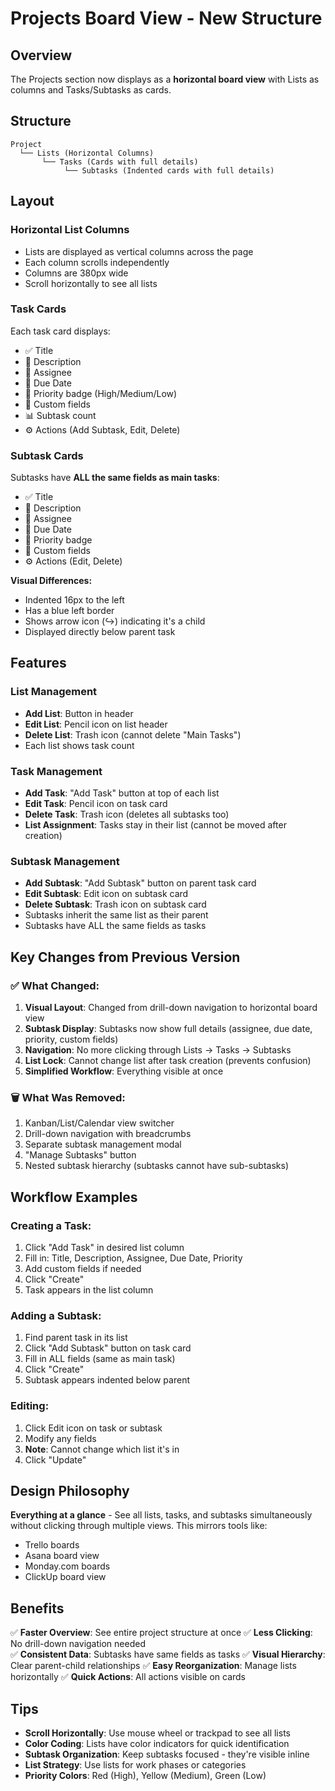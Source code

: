 # Projects Board View - New Structure

## Overview

The Projects section now displays as a **horizontal board view** with Lists as columns and Tasks/Subtasks as cards.

## Structure

```
Project
  └── Lists (Horizontal Columns)
       └── Tasks (Cards with full details)
            └── Subtasks (Indented cards with full details)
```

## Layout

### **Horizontal List Columns**
- Lists are displayed as vertical columns across the page
- Each column scrolls independently
- Columns are 380px wide
- Scroll horizontally to see all lists

### **Task Cards**
Each task card displays:
- ✅ Title
- 📝 Description
- 👤 Assignee
- 📅 Due Date
- 🎯 Priority badge (High/Medium/Low)
- 🔖 Custom fields
- 📊 Subtask count
- ⚙️ Actions (Add Subtask, Edit, Delete)

### **Subtask Cards**
Subtasks have **ALL the same fields as main tasks**:
- ✅ Title
- 📝 Description  
- 👤 Assignee
- 📅 Due Date
- 🎯 Priority badge
- 🔖 Custom fields
- ⚙️ Actions (Edit, Delete)

**Visual Differences:**
- Indented 16px to the left
- Has a blue left border
- Shows arrow icon (↪) indicating it's a child
- Displayed directly below parent task

## Features

### **List Management**
- **Add List**: Button in header
- **Edit List**: Pencil icon on list header
- **Delete List**: Trash icon (cannot delete "Main Tasks")
- Each list shows task count

### **Task Management**
- **Add Task**: "Add Task" button at top of each list
- **Edit Task**: Pencil icon on task card
- **Delete Task**: Trash icon (deletes all subtasks too)
- **List Assignment**: Tasks stay in their list (cannot be moved after creation)

### **Subtask Management**
- **Add Subtask**: "Add Subtask" button on parent task card
- **Edit Subtask**: Edit icon on subtask card
- **Delete Subtask**: Trash icon on subtask card
- Subtasks inherit the same list as their parent
- Subtasks have ALL the same fields as tasks

## Key Changes from Previous Version

### ✅ What Changed:

1. **Visual Layout**: Changed from drill-down navigation to horizontal board view
2. **Subtask Display**: Subtasks now show full details (assignee, due date, priority, custom fields)
3. **Navigation**: No more clicking through Lists → Tasks → Subtasks
4. **List Lock**: Cannot change list after task creation (prevents confusion)
5. **Simplified Workflow**: Everything visible at once

### 🗑️ What Was Removed:

1. Kanban/List/Calendar view switcher
2. Drill-down navigation with breadcrumbs
3. Separate subtask management modal
4. "Manage Subtasks" button
5. Nested subtask hierarchy (subtasks cannot have sub-subtasks)

## Workflow Examples

### Creating a Task:
1. Click "Add Task" in desired list column
2. Fill in: Title, Description, Assignee, Due Date, Priority
3. Add custom fields if needed
4. Click "Create"
5. Task appears in the list column

### Adding a Subtask:
1. Find parent task in its list
2. Click "Add Subtask" button on task card
3. Fill in ALL fields (same as main task)
4. Click "Create"
5. Subtask appears indented below parent

### Editing:
1. Click Edit icon on task or subtask
2. Modify any fields
3. **Note**: Cannot change which list it's in
4. Click "Update"

## Design Philosophy

**Everything at a glance** - See all lists, tasks, and subtasks simultaneously without clicking through multiple views. This mirrors tools like:
- Trello boards
- Asana board view
- Monday.com boards
- ClickUp board view

## Benefits

✅ **Faster Overview**: See entire project structure at once
✅ **Less Clicking**: No drill-down navigation needed  
✅ **Consistent Data**: Subtasks have same fields as tasks
✅ **Visual Hierarchy**: Clear parent-child relationships
✅ **Easy Reorganization**: Manage lists horizontally
✅ **Quick Actions**: All actions visible on cards

## Tips

- **Scroll Horizontally**: Use mouse wheel or trackpad to see all lists
- **Color Coding**: Lists have color indicators for quick identification
- **Subtask Organization**: Keep subtasks focused - they're visible inline
- **List Strategy**: Use lists for work phases or categories
- **Priority Colors**: Red (High), Yellow (Medium), Green (Low)
